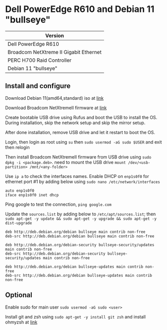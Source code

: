 # Dell PowerEdge R610 and Debian 11 "bullseye"

| Version                                |
| -------------------------------------- |
| Dell PowerEdge R610                    |
| Broadcom NetXtreme II Gigabit Ethernet |
| PERC H700 Raid Controller              |
| Debian 11 "bullseye"                   |

## Install and configure

Download Debian 11(amd64,standard) iso at [link](https://cdimage.debian.org/debian-cd/current-live/amd64/iso-hybrid/)

Download Broadcom NetXtremeII firmware at [link](https://packages.debian.org/source/bullseye/firmware-nonfree)

Create bootable USB drive using Rufus and boot the USB to install the OS. During installation, skip the network setup and skip the mirror setup.

After done installation, remove USB drive and let it restart to boot the OS.

Login, then login as root using `su` then `sudo usermod -aG sudo $USER` and exit then relogin

Then install Broadcom NetXtremeII firmware from USB drive using `sudo dpkg -i <package.deb>`. need to mount the USB drive `mount /dev/<usb-partition> /mnt/<any-folder>`

Use `ip a` to check the interfaces names. Enable DHCP on `enp1s0f0` for ethernet port #1 by adding below using `sudo nano /etc/network/interfaces`

```interfaces
auto enp1s0f0
iface enp1s0f0 inet dhcp
```

Ping google to test the connection, `ping google.com`

Update the `sources.list` by adding below to `/etc/apt/sources.list`; then `sudo apt-get -y update && sudo apt-get -y upgrade && sudo apt-get -y dist-upgrade`

```sources.list
deb http://deb.debian.org/debian bullseye main contrib non-free
deb-src http://deb.debian.org/debian bullseye main contrib non-free

deb http://deb.debian.org/debian-security bullseye-security/updates main contrib non-free
deb-src http://deb.debian.org/debian-security bullseye-security/updates main contrib non-free

deb http://deb.debian.org/debian bullseye-updates main contrib non-free
deb-src http://deb.debian.org/debian bullseye-updates main contrib non-free
```

## Optional

Enable sudo for main user `sudo usermod -aG sudo <user>`

Install git and zsh using `sudo apt-get -y install git zsh` and install ohmyzsh at [link](https://ohmyz.sh/#install)
